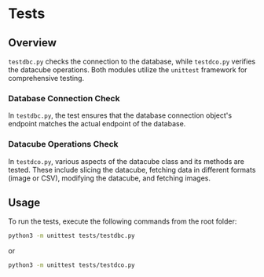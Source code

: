 # Tests

## Overview

`testdbc.py` checks the connection to the database, while `testdco.py` verifies the datacube operations. Both modules utilize the `unittest` framework for comprehensive testing.

### Database Connection Check

In `testdbc.py`, the test ensures that the database connection object's endpoint matches the actual endpoint of the database.

### Datacube Operations Check

In `testdco.py`, various aspects of the datacube class and its methods are tested. These include slicing the datacube, fetching data in different formats (image or CSV), modifying the datacube, and fetching images.

## Usage

To run the tests, execute the following commands from the root folder:

```bash
python3 -m unittest tests/testdbc.py
```
or

```bash
python3 -m unittest tests/testdco.py
```